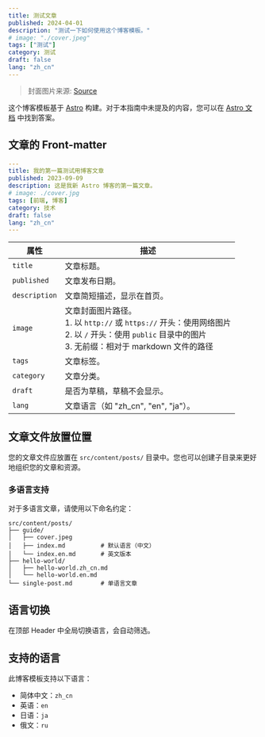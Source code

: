 ```yaml
---
title: 测试文章
published: 2024-04-01
description: "测试一下如何使用这个博客模板。"
# image: "./cover.jpeg"
tags: ["测试"]
category: 测试
draft: false
lang: "zh_cn"
---
```


> 封面图片来源: [Source](<https://image.civitai.com/xG1nkqKTMzGDvpLrqFT7WA/208fc754-890d-4adb-9753-2c963332675d/width=2048/01651-1456859105-(colour_1.5),girl,_Blue,yellow,green,cyan,purple,red,pink,_best,8k,UHD,masterpiece,male%20focus,%201boy,gloves,%20ponytail,%20long%20hair,.jpeg>)

这个博客模板基于 [Astro](https://astro.build/) 构建。对于本指南中未提及的内容，您可以在 [Astro 文档](https://docs.astro.build/) 中找到答案。

## 文章的 Front-matter

```yaml
---
title: 我的第一篇测试用博客文章
published: 2023-09-09
description: 这是我新 Astro 博客的第一篇文章。
# image: ./cover.jpg
tags: [前端, 博客]
category: 技术
draft: false
lang: "zh_cn"
---
```

| 属性          | 描述                                                                                                                                                             |
| ------------- | ---------------------------------------------------------------------------------------------------------------------------------------------------------------- |
| `title`       | 文章标题。                                                                                                                                                       |
| `published`   | 文章发布日期。                                                                                                                                                   |
| `description` | 文章简短描述，显示在首页。                                                                                                                                       |
| `image`       | 文章封面图片路径。<br/>1. 以 `http://` 或 `https://` 开头：使用网络图片<br/>2. 以 `/` 开头：使用 `public` 目录中的图片<br/>3. 无前缀：相对于 markdown 文件的路径 |
| `tags`        | 文章标签。                                                                                                                                                       |
| `category`    | 文章分类。                                                                                                                                                       |
| `draft`       | 是否为草稿，草稿不会显示。                                                                                                                                       |
| `lang`        | 文章语言（如 "zh_cn", "en", "ja"）。                                                                                                                             |

## 文章文件放置位置

您的文章文件应放置在 `src/content/posts/` 目录中。您也可以创建子目录来更好地组织您的文章和资源。

### 多语言支持

对于多语言文章，请使用以下命名约定：

```
src/content/posts/
├── guide/
│   ├── cover.jpeg
│   ├── index.md          # 默认语言（中文）
│   └── index.en.md       # 英文版本
├── hello-world/
│   ├── hello-world.zh_cn.md
│   └── hello-world.en.md
└── single-post.md        # 单语言文章
```

## 语言切换

在顶部 Header 中全局切换语言，会自动筛选。

## 支持的语言

此博客模板支持以下语言：

- 简体中文：`zh_cn`
- 英语：`en`
- 日语：`ja`
- 俄文：`ru`
